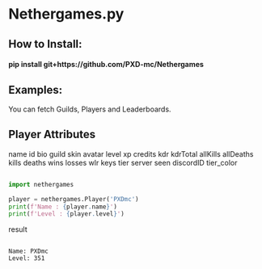 # Nethergames.py
<h2> How to Install: </h2> <h4> pip install git+https://github.com/PXD-mc/Nethergames </h4>

<h2> Examples: </h2>


You can fetch Guilds, Players and Leaderboards.

<h2> Player Attributes </h2>
    name   
    id    
    bio    
    guild    
    skin    
    avatar    
    level    
    xp  
    credits    
    kdr   
    kdrTotal    
    allKills    
    allDeaths    
    kills   
    deaths    
    wins    
    losses    
    wlr    
    keys    
    tier    
    server    
    seen    
    discordID    
    tier_color


```python

import nethergames

player = nethergames.Player('PXDmc')
print(f'Name : {player.name}')
print(f'Level : {player.level}')

```
result
```

Name: PXDmc
Level: 351

```

